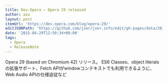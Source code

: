 ```yaml
---
title: Dev.Opera — Opera 29 released
author: azu
layout: post
itemUrl: 'https://dev.opera.com/blog/opera-29/'
editJSONPath: 'https://github.com/jser/jser.info/edit/gh-pages/data/2015/04/index.json'
date: '2015-04-29T12:50:34+00:00'
tags:
  - Opera
  - ReleaseNote
---
```

Opera 29 (based on Chromium 42) リリース。
ES6 Classes、object literalsの拡張サポート、Fetch APIがwindowコンテキストでも利用できるように、Web Audio APIの仕様追従など
